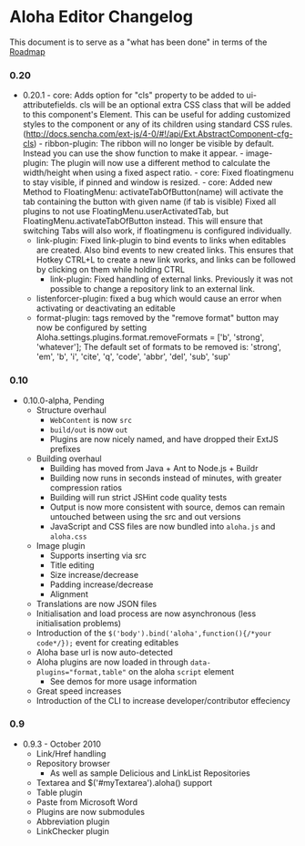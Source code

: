 # Aloha Editor Changelog

This document is to serve as a "what has been done" in terms of the [Roadmap](http://aloha-editor.org/wiki/Roadmap)


### 0.20

- 0.20.1
       - core: Adds option for "cls" property to be added to ui-attributefields.
	       cls will be an optional extra CSS class that will be added to this component's Element. This can be useful for adding customized styles to the component or any of its children using standard CSS rules. (http://docs.sencha.com/ext-js/4-0/#!/api/Ext.AbstractComponent-cfg-cls)
       - ribbon-plugin: The ribbon will no longer be visible by default. Instead you can use the show function to make it appear.
       - image-plugin: The plugin will now use a different method to calculate the width/height when using a fixed aspect ratio.
       - core: Fixed floatingmenu to stay visible, if pinned and window is resized.
       - core: Added new Method to FloatingMenu: activateTabOfButton(name) will activate the tab containing the button with given name (if tab is visible)
 	       Fixed all plugins to not use FloatingMenu.userActivatedTab, but FloatingMenu.activateTabOfButton instead. This will ensure that switching Tabs will also work, if floatingmenu is configured individually.
	- link-plugin: Fixed link-plugin to bind events to links when editables are created. Also bind events to new created links. This ensures that Hotkey CTRL+L to create a new link works, and links can be followed by clicking on them while holding CTRL
        - link-plugin: Fixed handling of external links. Previously it was not possible to change a repository link to an external link.
	- listenforcer-plugin: fixed a bug which would cause an error when activating or deactivating an editable
	- format-plugin: tags removed by the "remove format" button may now be configured by setting Aloha.settings.plugins.format.removeFormats = ['b', 'strong', 'whatever']; The default set of formats to be removed is: 'strong', 'em', 'b', 'i', 'cite', 'q', 'code', 'abbr', 'del', 'sub', 'sup'

### 0.10

- 0.10.0-alpha, Pending
	- Structure overhaul
		- `WebContent` is now `src`
		- `build/out` is now `out`
		- Plugins are now nicely named, and have dropped their ExtJS prefixes
	- Building overhaul
		- Building has moved from Java + Ant to Node.js + Buildr
		- Building now runs in seconds instead of minutes, with greater compression ratios
		- Building will run strict JSHint code quality tests
		- Output is now more consistent with source, demos can remain untouched between using the src and out versions
		- JavaScript and CSS files are now bundled into `aloha.js` and `aloha.css`
	- Image plugin
		- Supports inserting via src
		- Title editing
		- Size increase/decrease
		- Padding increase/decrease
		- Alignment
	- Translations are now JSON files
	- Initialisation and load process are now asynchronous (less initialisation problems)
	- Introduction of the `$('body').bind('aloha',function(){/*your code*/});` event for creating editables
	- Aloha base url is now auto-detected
	- Aloha plugins are now loaded in through `data-plugins="format,table"` on the aloha `script` element
		- See demos for more usage information
	- Great speed increases
	- Introduction of the CLI to increase developer/contributor effeciency


### 0.9

- 0.9.3 - October 2010
	- Link/Href handling
	- Repository browser
		- As well as sample Delicious and LinkList Repositories
	- Textarea and $('#myTextarea').aloha() support
	- Table plugin
	- Paste from Microsoft Word
	- Plugins are now submodules
	- Abbreviation plugin
	- LinkChecker plugin